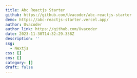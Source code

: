 ```yaml
---
title: Abc Reactjs Starter
github: https://github.com/Uvacoder/abc-reactjs-starter
demo: https://abc-reactjs-starter.vercel.app/
author: Uvacoder
author_link: https://github.com/Uvacoder
date: 2023-11-30T14:32:29.338Z
description: ''
ssg:
  - Nextjs
css: []
cms: []
category: []
draft: false
---
```

